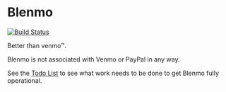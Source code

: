 # Blenmo

[![Build Status](https://travis-ci.org/kylesferrazza/blenmo.svg?branch=master)](https://travis-ci.org/kylesferrazza/blenmo)

Better than venmo™.

Blenmo is not associated with Venmo or PayPal in any way.

See the [Todo List][todo] to see what work needs to be done to get Blenmo fully operational.

[todo]: TODO.md

